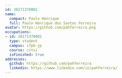 ```yaml
---
id: 20171370002
name:
  compact: Paulo Henrique
  full: Paulo Henrique dos Santos Ferreira
avatar: https://github.com/pahferreira.png
occupations:
- id: 20171370002
  type: student
  campus: ifpb-jp
  course: cstsi
  isFinished: true
addresses:
  github: https://github.com/pahferreira
  linkedin: https://www.linkedin.com/in/pahferreira/
---
```

